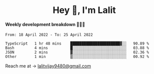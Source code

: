 <h1 align="center">Hey 👋, I'm Lalit</h1>

#### Weekly development breakdown 👨🏻‍💻
<!--START_SECTION:waka-->

```text
From: 18 April 2022 - To: 25 April 2022

TypeScript   1 hr 48 mins    ██████████████████████▓░░   90.89 %
Bash         4 mins          █░░░░░░░░░░░░░░░░░░░░░░░░   03.88 %
JSON         2 mins          ▓░░░░░░░░░░░░░░░░░░░░░░░░   02.36 %
Other        1 min           ▒░░░░░░░░░░░░░░░░░░░░░░░░   00.92 %
```

<!--END_SECTION:waka-->

Reach me at → lalitvijay9480@gmail.com
